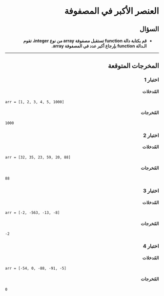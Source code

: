 # <div dir="rtl">العنصر الأكبر في المصفوفة</div>

## <div dir="rtl">السؤال</div>

<ul dir="rtl">
<li>
<b>
قم بكتابة دالة function تستقبل مصفوفة array من نوع integer، تقوم الـدالة function بإرجاع أكبر عدد في المصفوفة array.
</b>
</li>
</ul>

---

## <div dir="rtl">المخرجات المتوقعة</div>

### <div dir="rtl">اختبار 1</div>

#### <div dir="rtl">المُدخلات</div>

```text
arr = [1, 2, 3, 4, 5, 1000]
```

#### <div dir="rtl">المُخرجات</div>

```text
1000
```

### <div dir="rtl">اختبار 2</div>

#### <div dir="rtl">المُدخلات</div>

```text
arr = [32, 35, 23, 59, 20, 88]
```

#### <div dir="rtl">المُخرجات</div>

```text
88
```

### <div dir="rtl">اختبار 3</div>

#### <div dir="rtl">المُدخلات</div>

```text
arr = [-2, -563, -13, -8]
```

#### <div dir="rtl">المُخرجات</div>

```text
-2
```

### <div dir="rtl">اختبار 4</div>

#### <div dir="rtl">المُدخلات</div>

```text
arr = [-54, 0, -88, -91, -5]
```

#### <div dir="rtl">المُخرجات</div>

```text
0
```